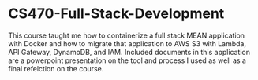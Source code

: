 # CS470-Full-Stack-Development

This course taught me how to containerize a full stack MEAN application with Docker and how to migrate that application to AWS S3 with Lambda, API Gateway, DynamoDB, and IAM. 
Included documents in this application are a powerpoint presentation on the tool and process I used as well as a final refelction on the course.
